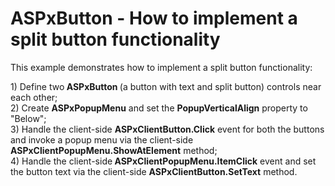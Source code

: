 # ASPxButton - How to implement a split button functionality


<p>This example demonstrates how to implement a split button functionality:</p><p>1) Define two<strong> ASPxButton </strong>(a button with text and split button) controls near each other;<br />
2) Create <strong>ASPxPopupMenu</strong> and set the <strong>PopupVerticalAlign</strong> property to "Below";<br />
3) Handle the client-side <strong>ASPxClientButton.Click</strong> event for both the buttons and invoke a popup menu via the client-side <strong>ASPxClientPopupMenu.ShowAtElement</strong> method;<br />
4) Handle the client-side<strong> ASPxClientPopupMenu.ItemClick</strong> event and set the button text via the client-side <strong>ASPxClientButton.SetTex</strong><strong>t</strong> method.</p>

<br/>


